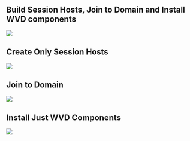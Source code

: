 <p><h2>Build Session Hosts, Join to Domain and Install WVD components</h2></p>

<a href="https://portal.azure.com/#create/Microsoft.Template/uri/https%3A%2F%2Fraw.githubusercontent.com%2FPaulTozer%2FAzureRMTemplates%2Fmaster%2FWVD%2FBuildSessionHostsFromImage%2FSessionHostDeploymentFromTemplateDomainJoinAndWVDAgents.json" target="_blank">
    <img src="https://azurecomcdn.azureedge.net/mediahandler/acomblog/media/Default/blog/deploybutton.png"/>
</a>
<p><h2>Create Only Session Hosts</h2></p>

<a href="https://portal.azure.com/#create/Microsoft.Template/uri/https%3A%2F%2Fraw.githubusercontent.com%2FPaulTozer%2FAzureRMTemplates%2Fmaster%2FWVD%2FBuildSessionHostsFromImage%2FSessionHostDeploymentFromTemplate.json" target="_blank">
    <img src="https://azurecomcdn.azureedge.net/mediahandler/acomblog/media/Default/blog/deploybutton.png"/>
</a>

<p><h2>Join to Domain</h2></p>

<a href="https://portal.azure.com/#create/Microsoft.Template/uri/https%3A%2F%2Fraw.githubusercontent.com%2FPaulTozer%2FAzureRMTemplates%2Fmaster%2FWVD%2FBuildSessionHostsFromImage%2FDomainJoin%2FDomainJoin.json" target="_blank">
    <img src="https://azurecomcdn.azureedge.net/mediahandler/acomblog/media/Default/blog/deploybutton.png"/>
</a>
<p><h2>Install Just WVD Components</h2></p>

<a href="https://portal.azure.com/#create/Microsoft.Template/uri/https%3A%2F%2Fraw.githubusercontent.com%2FPaulTozer%2FAzureRMTemplates%2Fmaster%2FWVD%2FBuildSessionHostsFromImage%2FInstallWVDAgents.JSON" target="_blank">
    <img src="https://azurecomcdn.azureedge.net/mediahandler/acomblog/media/Default/blog/deploybutton.png"/>
</a>
